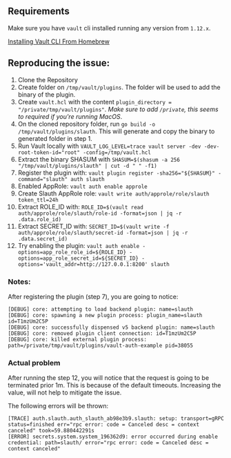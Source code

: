 ## Requirements

Make sure you have `vault` cli installed running any version from `1.12.x`.

[Installing Vault CLI From Homebrew](https://formulae.brew.sh/formula/vault)


## Reproducing the issue:

1. Clone the Repository
2. Create folder on `/tmp/vault/plugins`. The folder will be used to add the binary of the plugin.
3. Create `vault.hcl` with the content `plugin_directory = "/private/tmp/vault/plugins"`. _Make sure to add `/private`, this seems to required if you're running MacOS_.
4. On the cloned repository folder, run `go build -o /tmp/vault/plugins/slauth`. This will generate and copy the binary to generated folder in step 1. 
5. Run Vault locally with `VAULT_LOG_LEVEL=trace vault server -dev -dev-root-token-id="root" -config=/tmp/vault.hcl`
6. Extract the binary SHASUM with `SHASUM=$(shasum -a 256 "/tmp/vault/plugins/slauth" | cut -d " " -f1)`
7. Register the plugin with: `vault plugin register -sha256="${SHASUM}" -command="slauth" auth slauth`
8. Enabled AppRole: `vault auth enable approle`
9. Create Slauth AppRole role: `vault write auth/approle/role/slauth token_ttl=24h`
10. Extract ROLE_ID with: `ROLE_ID=$(vault read auth/approle/role/slauth/role-id -format=json | jq -r .data.role_id)`
11. Extract SECRET_ID with: `SECRET_ID=$(vault write -f auth/approle/role/slauth/secret-id -format=json | jq -r .data.secret_id)`
12. Try enabling the plugin: `vault auth enable -options=app_role_role_id=${ROLE_ID} -options=app_role_secret_id=${SECRET_ID} -options='vault_addr=http://127.0.0.1:8200' slauth`


### Notes:
After registering the plugin (step 7), you are going to notice:
```aidl
[DEBUG] core: attempting to load backend plugin: name=slauth
[DEBUG] core: spawning a new plugin process: plugin_name=slauth id=T1mzUm2C5P
[DEBUG] core: successfully dispensed v5 backend plugin: name=slauth
[DEBUG] core: removed plugin client connection: id=T1mzUm2C5P
[DEBUG] core: killed external plugin process: path=/private/tmp/vault/plugins/vault-auth-example pid=38055
```

### Actual problem
After running the step 12, you will notice that the request is going to be terminated prior 1m. This is because of the default timeouts. Increasing the value, will not help to mitigate the issue.

The following errors will be thrown:
```aidl
[TRACE] auth.slauth.auth_slauth_ab98e3b9.slauth: setup: transport=gRPC status=finished err="rpc error: code = Canceled desc = context canceled" took=59.880442291s
[ERROR] secrets.system.system_196362d9: error occurred during enable credential: path=slauth/ error="rpc error: code = Canceled desc = context canceled"
```

